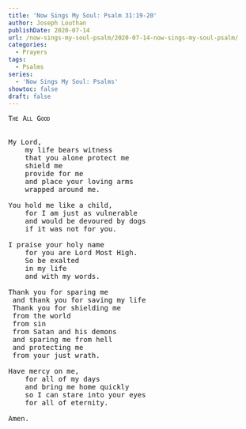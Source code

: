 ```yaml
---
title: 'Now Sings My Soul: Psalm 31:19-20'
author: Joseph Louthan
publishDate: 2020-07-14
url: /now-sings-my-soul-psalm/2020-07-14-now-sings-my-soul-psalm/
categories:
  - Prayers
tags:
  - Psalms
series:
  - 'Now Sings My Soul: Psalms'
showtoc: false
draft: false
---
```

<pre>
<div style="font-variant: small-caps;">The All Good</div>
&nbsp;
My Lord,
	my life bears witness
	that you alone protect me
	shield me
	provide for me
	and place your loving arms
	wrapped around me.

You hold me like a child,
	for I am just as vulnerable
	and would be devoured by dogs
	if it was not for you.
	
I praise your holy name
	for you are Lord Most High.
	So be exalted
	in my life
	and with my words.
	
Thank you for sparing me
 and thank you for saving my life
 Thank you for shielding me
 from the world
 from sin
 from Satan and his demons
 and sparing me from hell
 and protecting me
 from your just wrath.

Have mercy on me,
	for all of my days
	and bring me home quickly
	so I can stare into your eyes
	for all of eternity.
	
Amen.
</pre>